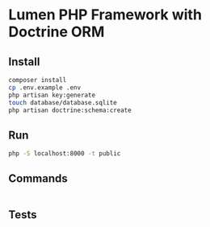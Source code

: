 # Lumen PHP Framework with Doctrine ORM

## Install

```bash
composer install
cp .env.example .env
php artisan key:generate
touch database/database.sqlite
php artisan doctrine:schema:create
```

## Run

```bash
php -S localhost:8000 -t public
```

## Commands

```bash
```

## Tests

```bash
```
